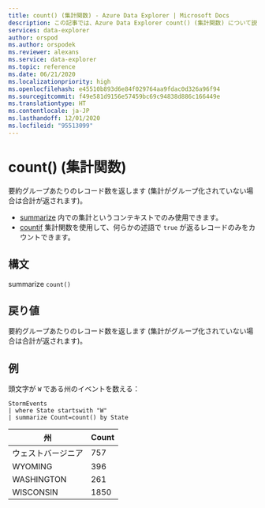 ```yaml
---
title: count() (集計関数) - Azure Data Explorer | Microsoft Docs
description: この記事では、Azure Data Explorer count() (集計関数) について説明します。
services: data-explorer
author: orspod
ms.author: orspodek
ms.reviewer: alexans
ms.service: data-explorer
ms.topic: reference
ms.date: 06/21/2020
ms.localizationpriority: high
ms.openlocfilehash: e45510b893d6e84f029764aa9fdac0d326a96f94
ms.sourcegitcommit: f49e581d9156e57459bc69c94838d886c166449e
ms.translationtype: HT
ms.contentlocale: ja-JP
ms.lasthandoff: 12/01/2020
ms.locfileid: "95513099"
---
```

# <a name="count-aggregation-function"></a>count() (集計関数)

要約グループあたりのレコード数を返します (集計がグループ化されていない場合は合計が返されます)。

* [summarize](summarizeoperator.md) 内での集計というコンテキストでのみ使用できます。
* [countif](countif-aggfunction.md) 集計関数を使用して、何らかの述語で `true` が返るレコードのみをカウントできます。

## <a name="syntax"></a>構文

summarize `count()`

## <a name="returns"></a>戻り値

要約グループあたりのレコード数を返します (集計がグループ化されていない場合は合計が返されます)。

## <a name="example"></a>例

頭文字が `W` である州のイベントを数える：

<!-- csl: https://help.kusto.windows.net/Samples -->
```kusto
StormEvents
| where State startswith "W"
| summarize Count=count() by State
```

|州|Count|
|---|---|
|ウェストバージニア|757|
|WYOMING|396|
|WASHINGTON|261|
|WISCONSIN|1850|
